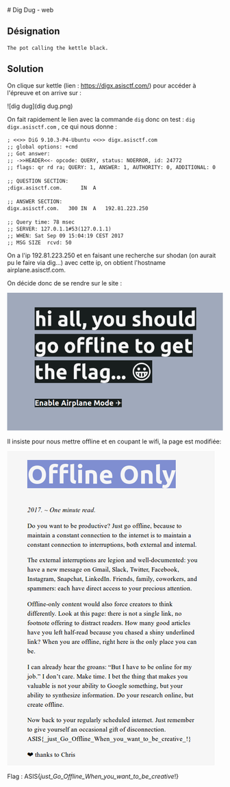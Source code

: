 # Dig Dug - web

## Désignation

    The pot calling the kettle black.

## Solution

On clique sur kettle (lien : https://digx.asisctf.com/) pour accéder à l'épreuve et on arrive sur :

![dig dug](dig dug.png)

On fait rapidement le lien avec la commande `dig` donc on test : `dig digx.asisctf.com` ,
ce qui nous donne :

    ; <<>> DiG 9.10.3-P4-Ubuntu <<>> digx.asisctf.com
    ;; global options: +cmd
    ;; Got answer:
    ;; ->>HEADER<<- opcode: QUERY, status: NOERROR, id: 24772
    ;; flags: qr rd ra; QUERY: 1, ANSWER: 1, AUTHORITY: 0, ADDITIONAL: 0

    ;; QUESTION SECTION:
    ;digx.asisctf.com.		IN	A

    ;; ANSWER SECTION:
    digx.asisctf.com.	300	IN	A	192.81.223.250

    ;; Query time: 78 msec
    ;; SERVER: 127.0.1.1#53(127.0.1.1)
    ;; WHEN: Sat Sep 09 15:04:19 CEST 2017
    ;; MSG SIZE  rcvd: 50

On a l'ip 192.81.223.250 et
en faisant une recherche sur shodan (on aurait pu le faire via dig...) avec cette ip, on obtient l'hostname airplane.asisctf.com.

On décide donc de se rendre sur le site :

![airplane](airplane.png)

Il insiste pour nous mettre offline et en coupant le wifi, la page est modifiée:

![Offline](Offline.png)


Flag : ASIS{_just_Go_Offline_When_you_want_to_be_creative_!}
